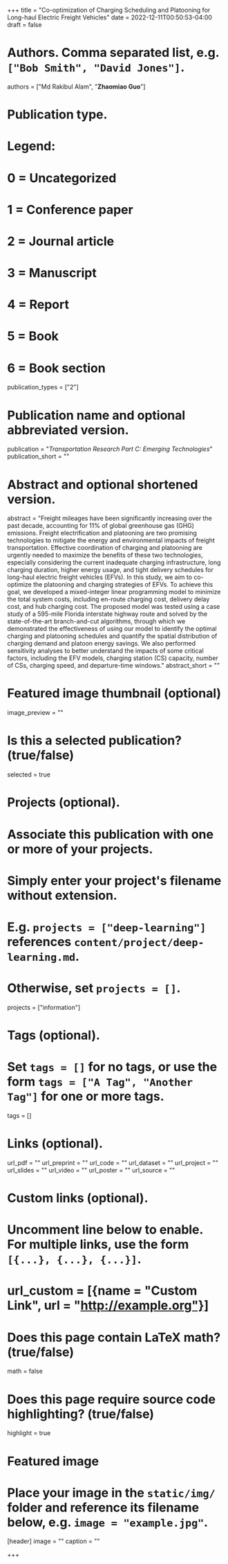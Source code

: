 +++
title = "Co-optimization of Charging Scheduling and Platooning for Long-haul Electric Freight Vehicles"
date = 2022-12-11T00:50:53-04:00
draft = false

# Authors. Comma separated list, e.g. `["Bob Smith", "David Jones"]`.
authors = ["Md Rakibul Alam", "**Zhaomiao Guo**"]

# Publication type.
# Legend:
# 0 = Uncategorized
# 1 = Conference paper
# 2 = Journal article
# 3 = Manuscript
# 4 = Report
# 5 = Book
# 6 = Book section
publication_types = ["2"]

# Publication name and optional abbreviated version.
publication = "*Transportation Research Part C: Emerging Technologies*"
publication_short = ""

# Abstract and optional shortened version.
abstract = "Freight mileages have been significantly increasing over the past decade, accounting for 11\% of global greenhouse gas (GHG) emissions. Freight electrification and platooning are two promising technologies to mitigate the energy and environmental impacts of freight transportation. Effective coordination of charging and platooning are urgently needed to maximize the benefits of these two technologies, especially considering the current inadequate charging infrastructure, long charging duration, higher energy usage, and tight delivery schedules for long-haul electric freight vehicles (EFVs). In this study, we aim to co-optimize the platooning and charging strategies of EFVs. To achieve this goal, we developed a mixed-integer linear programming model to minimize the total system costs, including en-route charging cost, delivery delay cost, and hub charging cost. The proposed model was tested using a case study of a 595-mile Florida interstate highway route and solved by the state-of-the-art branch-and-cut algorithms, through which we demonstrated the effectiveness of using our model to identify the optimal charging and platooning schedules and quantify the spatial distribution of charging demand and platoon energy savings. We also performed sensitivity analyses to better understand the impacts of some critical factors, including the EFV models, charging station (CS) capacity, number of CSs, charging speed, and departure-time windows."
abstract_short = ""

# Featured image thumbnail (optional)
image_preview = ""

# Is this a selected publication? (true/false)
selected = true

# Projects (optional).
#   Associate this publication with one or more of your projects.
#   Simply enter your project's filename without extension.
#   E.g. `projects = ["deep-learning"]` references `content/project/deep-learning.md`.
#   Otherwise, set `projects = []`.
projects = ["information"]

# Tags (optional).
#   Set `tags = []` for no tags, or use the form `tags = ["A Tag", "Another Tag"]` for one or more tags.
tags = []

# Links (optional).
url_pdf = ""
url_preprint = ""
url_code = ""
url_dataset = ""
url_project = ""
url_slides = ""
url_video = ""
url_poster = ""
url_source = ""

# Custom links (optional).
#   Uncomment line below to enable. For multiple links, use the form `[{...}, {...}, {...}]`.
# url_custom = [{name = "Custom Link", url = "http://example.org"}]

# Does this page contain LaTeX math? (true/false)
math = false

# Does this page require source code highlighting? (true/false)
highlight = true

# Featured image
# Place your image in the `static/img/` folder and reference its filename below, e.g. `image = "example.jpg"`.
[header]
image = ""
caption = ""

+++
